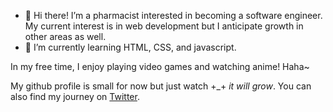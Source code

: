 - 👋 Hi there! I’m a pharmacist interested in becoming a software engineer. My current interest is in web development but I anticipate growth in other areas as well. 
- 🌱 I’m currently learning HTML, CSS, and javascript.

In my free time, I enjoy playing video games and watching anime! Haha~ 

My github profile is small for now but just watch +_+ <i>it will grow</i>.
You can also find my journey on <a href="https://twitter.com/Koulight44">Twitter</a>.

<!---
koulight/koulight is a ✨ special ✨ repository because its `README.md` (this file) appears on your GitHub profile.
You can click the Preview link to take a look at your changes.
--->
